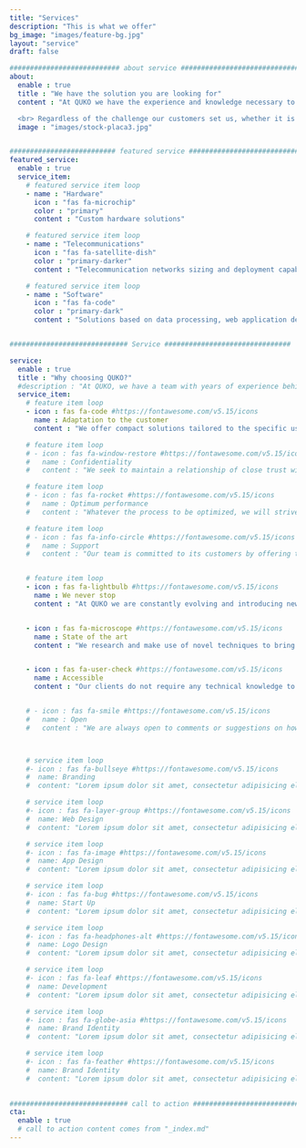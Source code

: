 ```yaml
---
title: "Services"
description: "This is what we offer"
bg_image: "images/feature-bg.jpg"
layout: "service"
draft: false

########################### about service #############################
about:
  enable : true
  title : "We have the solution you are looking for"
  content : "At QUKO we have the experience and knowledge necessary to implement all types of solutions based on the latest digital technologies in a wide variety of sectors.

  <br> Regardless of the challenge our customers set us, whether it is the solution to a problem or the optimization of processes, we offer them not only the best results, but also those that are best suited to their specific conditions."
  image : "images/stock-placa3.jpg"


########################## featured service ############################
featured_service:
  enable : true
  service_item:
    # featured service item loop
    - name : "Hardware"
      icon : "fas fa-microchip"
      color : "primary"
      content : "Custom hardware solutions"

    # featured service item loop
    - name : "Telecommunications"
      icon : "fas fa-satellite-dish"
      color : "primary-darker"
      content : "Telecommunication networks sizing and deployment capabilities"

    # featured service item loop
    - name : "Software"
      icon : "fas fa-code"
      color : "primary-dark"
      content : "Solutions based on data processing, web application design, data science and more"


############################# Service ###############################

service:
  enable : true
  title : "Why choosing QUKO?"
  #description : "At QUKO, we have a team with years of experience behind them in the fields of data, electronics, software and telecommunications engineering."
  service_item:
    # feature item loop
    - icon : fas fa-code #https://fontawesome.com/v5.15/icons
      name : Adaptation to the customer
      content : "We offer compact solutions tailored to the specific use of our customers."

    # feature item loop
    # - icon : fas fa-window-restore #https://fontawesome.com/v5.15/icons
    #   name : Confidentiality
    #   content : "We seek to maintain a relationship of close trust with our clients based on confidentiality."

    # feature item loop
    # - icon : fas fa-rocket #https://fontawesome.com/v5.15/icons
    #   name : Optimum performance
    #   content : "Whatever the process to be optimized, we will strive for maximum performance through technology."

    # feature item loop
    # - icon : fas fa-info-circle #https://fontawesome.com/v5.15/icons
    #   name : Support
    #   content : "Our team is committed to its customers by offering technical support and consulting<br><br> "


    # feature item loop
    - icon : fas fa-lightbulb #https://fontawesome.com/v5.15/icons
      name : We never stop
      content : "At QUKO we are constantly evolving and introducing new ideas and updates to our products."


    - icon : fas fa-microscope #https://fontawesome.com/v5.15/icons
      name : State of the art
      content : "We research and make use of novel techniques to bring the most innovative solutions within everyone's reach."


    - icon : fas fa-user-check #https://fontawesome.com/v5.15/icons
      name : Accessible
      content : "Our clients do not require any technical knowledge to make the most out of our services."


    # - icon : fas fa-smile #https://fontawesome.com/v5.15/icons
    #   name : Open
    #   content : "We are always open to comments or suggestions on how to improve the user experience!"



    # service item loop
    #- icon : fas fa-bullseye #https://fontawesome.com/v5.15/icons
    #  name: Branding
    #  content: "Lorem ipsum dolor sit amet, consectetur adipisicing elit, sed do eiusmod tempor incididunt ut"

    # service item loop
    #- icon : fas fa-layer-group #https://fontawesome.com/v5.15/icons
    #  name: Web Design
    #  content: "Lorem ipsum dolor sit amet, consectetur adipisicing elit, sed do eiusmod tempor incididunt ut"

    # service item loop
    #- icon : fas fa-image #https://fontawesome.com/v5.15/icons
    #  name: App Design
    #  content: "Lorem ipsum dolor sit amet, consectetur adipisicing elit, sed do eiusmod tempor incididunt ut"

    # service item loop
    #- icon : fas fa-bug #https://fontawesome.com/v5.15/icons
    #  name: Start Up
    #  content: "Lorem ipsum dolor sit amet, consectetur adipisicing elit, sed do eiusmod tempor incididunt ut"

    # service item loop
    #- icon : fas fa-headphones-alt #https://fontawesome.com/v5.15/icons
    #  name: Logo Design
    #  content: "Lorem ipsum dolor sit amet, consectetur adipisicing elit, sed do eiusmod tempor incididunt ut"

    # service item loop
    #- icon : fas fa-leaf #https://fontawesome.com/v5.15/icons
    #  name: Development
    #  content: "Lorem ipsum dolor sit amet, consectetur adipisicing elit, sed do eiusmod tempor incididunt ut"

    # service item loop
    #- icon : fas fa-globe-asia #https://fontawesome.com/v5.15/icons
    #  name: Brand Identity
    #  content: "Lorem ipsum dolor sit amet, consectetur adipisicing elit, sed do eiusmod tempor incididunt ut"

    # service item loop
    #- icon : fas fa-feather #https://fontawesome.com/v5.15/icons
    #  name: Brand Identity
    #  content: "Lorem ipsum dolor sit amet, consectetur adipisicing elit, sed do eiusmod tempor incididunt ut"
  

############################# call to action #################################
cta:
  enable : true
  # call to action content comes from "_index.md"
---
```

